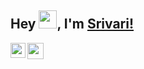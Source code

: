 ## Hey <img src="https://github.com/TheDudeThatCode/TheDudeThatCode/blob/master/Assets/Hi.gif" width="29px">, I'm [Srivari!](https://www.linkedin.com/in/srivari-chettiyar-034a5218b/)

<a href="https://www.linkedin.com/in/srivari-chettiyar-034a5218b/">
  <img align="left" width="24px" src="https://cdn-icons-png.flaticon.com/512/174/174857.png"  />
</a>

<a href="mailto:srivari07c@gmail.com">
  <img align="left" width="26px" src="https://cdn-icons-png.flaticon.com/512/281/281769.png" />
</a>

<br />
